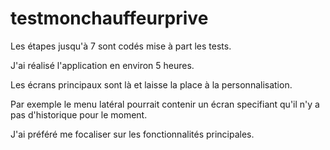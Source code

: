 # testmonchauffeurprive

Les étapes jusqu'à 7 sont codés mise à part les tests.


J'ai réalisé l'application en environ 5 heures.

Les écrans principaux sont là et laisse la place à la personnalisation.

Par exemple le menu latéral pourrait contenir un écran specifiant qu'il n'y a pas d'historique pour le moment.

J'ai préféré me focaliser sur les fonctionnalités principales.